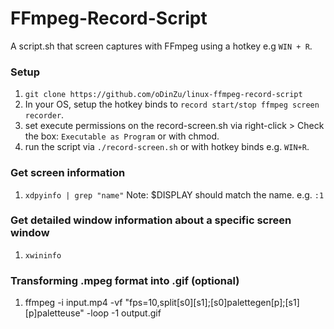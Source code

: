 # FFmpeg-Record-Script

A script.sh that screen captures with FFmpeg using a hotkey e.g `WIN + R`.

### Setup
1. `git clone https://github.com/oDinZu/linux-ffmpeg-record-script`
2. In your OS, setup the hotkey binds to `record start/stop ffmpeg screen recorder`.
3. set execute permissions on the record-screen.sh via right-click > Check the box: `Executable as Program` or with chmod.
4. run the script via `./record-screen.sh` or with hotkey binds e.g. `WIN+R`.
   
### Get screen information
1. `xdpyinfo | grep "name"` Note: $DISPLAY should match the name. e.g. `:1`
### Get detailed window information about a specific screen window
1. `xwininfo`
### Transforming .mpeg format into .gif (optional)
1. ffmpeg -i input.mp4 -vf "fps=10,split[s0][s1];[s0]palettegen[p];[s1][p]paletteuse" -loop -1 output.gif
